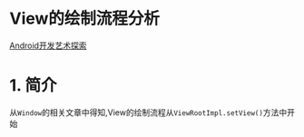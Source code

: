 # View的绘制流程分析

[Android开发艺术探索]()


# 1. 简介

从`Window`的相关文章中得知,View的绘制流程从`ViewRootImpl.setView()`方法中开始